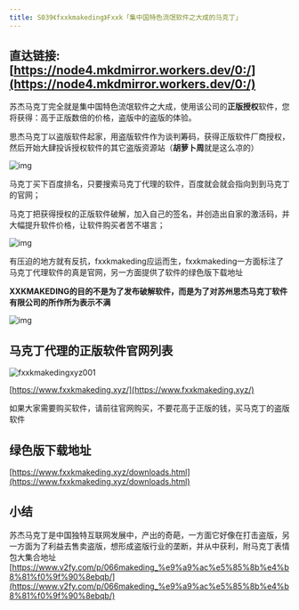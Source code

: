 ```yaml
---
title: S039《fxxkmakeding》Fxxk「集中国特色流氓软件之大成的马克丁」
---
```


## 直达链接: [https://node4.mkdmirror.workers.dev/0:/](https://node4.mkdmirror.workers.dev/0:/)



苏杰马克丁完全就是集中国特色流氓软件之大成，使用该公司的**正版授权**软件，您将获得：高于正版数倍的价格，盗版中的盗版的体验。



思杰马克丁以盗版软件起家，用盗版软件作为谈判筹码，获得正版软件厂商授权，然后开始大肆投诉授权软件的其它盗版资源站（**胡萝卜周**就是这么凉的）

![img](https://www.v2fy.com/asset/0i/OnlineToolsBook/OnlineToolsBookMD/S040-fxxkmakeding.assets/000000066.jpg)

马克丁买下百度排名，只要搜索马克丁代理的软件，百度就会就会指向到到马克丁的官网；

马克丁把获得授权的正版软件破解，加入自己的签名，并创造出自家的激活码，并大幅提升软件价格，让软件购买者苦不堪言；

![img](https://www.v2fy.com/asset/0i/OnlineToolsBook/OnlineToolsBookMD/S040-fxxkmakeding.assets/1.jpg)

有压迫的地方就有反抗，fxxkmakeding应运而生，fxxkmakeding一方面标注了马克丁代理软件的真是官网，另一方面提供了软件的绿色版下载地址

**XXKMAKEDING的目的不是为了发布破解软件，而是为了对苏州思杰马克丁软件有限公司的所作所为表示不满**



![img](https://www.v2fy.com/asset/0i/OnlineToolsBook/OnlineToolsBookMD/S040-fxxkmakeding.assets/10.jpg)

## 马克丁代理的正版软件官网列表

![fxxkmakedingxyz001](https://www.v2fy.com/asset/0i/OnlineToolsBook/OnlineToolsBookMD/S040-fxxkmakeding.assets/fxxkmakedingxyz001.png)

[https://www.fxxkmakeding.xyz/](https://www.fxxkmakeding.xyz/)

如果大家需要购买软件，请前往官网购买，不要花高于正版的钱，买马克丁的盗版软件



## 绿色版下载地址

[https://www.fxxkmakeding.xyz/downloads.html](https://www.fxxkmakeding.xyz/downloads.html)

## 小结

苏杰马克丁是中国独特互联网发展中，产出的奇葩，一方面它好像在打击盗版，另一方面为了利益去售卖盗版，想形成盗版行业的垄断，并从中获利，附马克丁表情包大集合地址[https://www.v2fy.com/p/066makeding_%e9%a9%ac%e5%85%8b%e4%b8%81%f0%9f%90%8ebqb/](https://www.v2fy.com/p/066makeding_%e9%a9%ac%e5%85%8b%e4%b8%81%f0%9f%90%8ebqb/)

